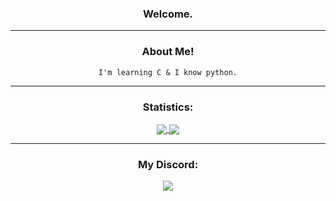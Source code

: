 <h3 align="center">
  Welcome.
</h3>

***

<div align="center">
<h3 align="center">
  About Me!
</h3>
  
```
I'm learning C & I know python.
```

</div>

***

<h3 align="center">
  Statistics:
</h3>

<div align="center">
  
<a href="https://github.com/fgets">
  <img align="center" src="https://github-readme-stats.vercel.app/api?username=fgets&show_icons=true&include_all_commits=true&show_icons=true&title_color=FFFFFF&icon_color=FFFFFF&text_color=FFFFFF&bg_color=000001"/>
  <img align="center" src="https://github-readme-stats.vercel.app/api/top-langs/?username=fgets&layout=compact&show_icons=true&title_color=FFFFFF&icon_color=FFFFFF&text_color=FFFFFF&bg_color=000001" />
</a>
</div>

***

<div align="center">
  <h3 align="center">
    My Discord:
  </h3>
  <img align="center" src="https://lanyard-profile-readme.vercel.app/api/847922912803160104?bg=000001&idleMessage=Currently%20wasting%20time">
</div>
